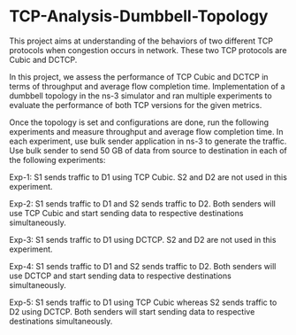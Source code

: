 # TCP-Analysis-Dumbbell-Topology

This project aims at understanding of the behaviors of two different TCP protocols when congestion occurs in network. These two TCP protocols are Cubic and DCTCP. 

In this project, we assess the performance of TCP Cubic and DCTCP in terms of throughput and average flow completion time. Implementation of a dumbbell topology in the ns-3 simulator and ran
multiple experiments to evaluate the performance of both TCP versions for the given metrics. 

Once the topology is set and configurations are done, run the following experiments and measure
throughput and average flow completion time. In each experiment, use bulk sender application in ns-3 to
generate the traffic. Use bulk sender to send 50 GB of data from source to destination in each of the
following experiments:

Exp-1: S1 sends traffic to D1 using TCP Cubic. S2 and D2 are not used in this experiment.

Exp-2: S1 sends traffic to D1 and S2 sends traffic to D2. Both senders will use TCP Cubic and start
sending data to respective destinations simultaneously.

Exp-3: S1 sends traffic to D1 using DCTCP. S2 and D2 are not used in this experiment.

Exp-4: S1 sends traffic to D1 and S2 sends traffic to D2. Both senders will use DCTCP and start
sending data to respective destinations simultaneously.

Exp-5: S1 sends traffic to D1 using TCP Cubic whereas S2 sends traffic to D2 using DCTCP. Both
senders will start sending data to respective destinations simultaneously.
